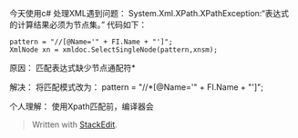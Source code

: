 今天使用c# 处理XML遇到问题：
System.Xml.XPath.XPathException:“表达式的计算结果必须为节点集。”
代码如下：

    pattern = "//[@Name='" + FI.Name + "']";
    XmlNode xn = xmldoc.SelectSingleNode(pattern,xnsm);

原因：
	匹配表达式缺少节点通配符*

解决：
	将匹配模式改为：
	 pattern = "//*[@Name='" + FI.Name + "']";

个人理解：
	使用Xpath匹配前，编译器会


> Written with [StackEdit](https://stackedit.io/).
<!--stackedit_data:
eyJwcm9wZXJ0aWVzIjoiZXh0ZW5zaW9uczogLm1kXG4iLCJoaX
N0b3J5IjpbLTEwNzEyODMzMzVdfQ==
-->